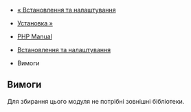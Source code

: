 - [« Встановлення та налаштування](funchand.setup.md)
- [Установка »](funchand.installation.md)

- [PHP Manual](index.md)
- [Встановлення та налаштування](funchand.setup.md)
- Вимоги

## Вимоги

Для збирання цього модуля не потрібні зовнішні бібліотеки.
